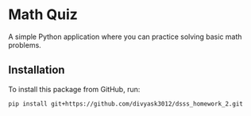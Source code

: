 # Math Quiz

A simple Python application where you can practice solving basic math problems.

## Installation

To install this package from GitHub, run:

```bash
pip install git+https://github.com/divyask3012/dsss_homework_2.git
